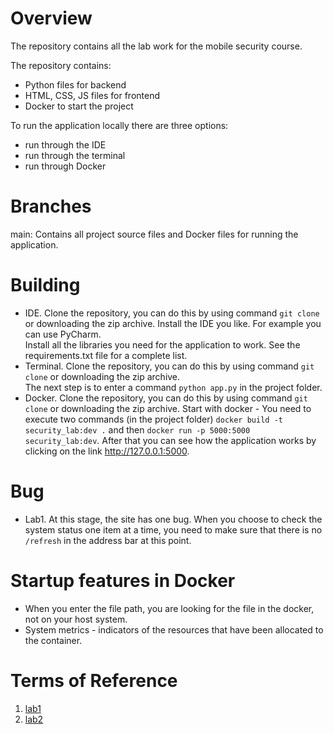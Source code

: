 # Overview
The repository contains all the lab work for the mobile security course.  

The repository contains:
  * Python files for backend
  * HTML, CSS, JS files for frontend
  * Docker to start the project

To run the application locally there are three options:  
  * run through the IDE
  * run through the terminal 
  * run through Docker

# Branches
main: Contains all project source files and Docker files for running the application.

# Building
+ IDE. Clone the repository, you can do this by using command ```git clone``` or downloading the zip archive. Install the IDE you like. For example you can use PyCharm.  
Install all the libraries you need for the application to work. See the requirements.txt file for a complete list.
+ Terminal. Clone the repository, you can do this by using command ```git clone``` or downloading the zip archive.  
The next step is to enter a command ```python app.py``` in the project folder.
+ Docker. Clone the repository, you can do this by using command ```git clone``` or downloading the zip archive.
Start with docker - You need to execute two commands (in the project folder) ```docker build -t security_lab:dev .``` and then ```docker run -p 5000:5000 security_lab:dev```.
After that you can see how the application works by clicking on the link http://127.0.0.1:5000.

# Bug
+ Lab1. At this stage, the site has one bug. When you choose to check the system status one item at a time, you need to make sure that there is no ```/refresh``` in the address bar at this point.

# Startup features in Docker
+ When you enter the file path, you are looking for the file in the docker, not on your host system.
+ System metrics - indicators of the resources that have been allocated to the container.


# Terms of Reference
1. [lab1](https://github.com/andrey1pf/Mobile-security/blob/main/Conditions/Task%201%20-%20OS%20and%20Device%20Info.pdf)
2. [lab2](https://github.com/andrey1pf/Mobile-security/blob/main/Conditions/Task%202%20-%20Work%20with%20permissions.pdf)
